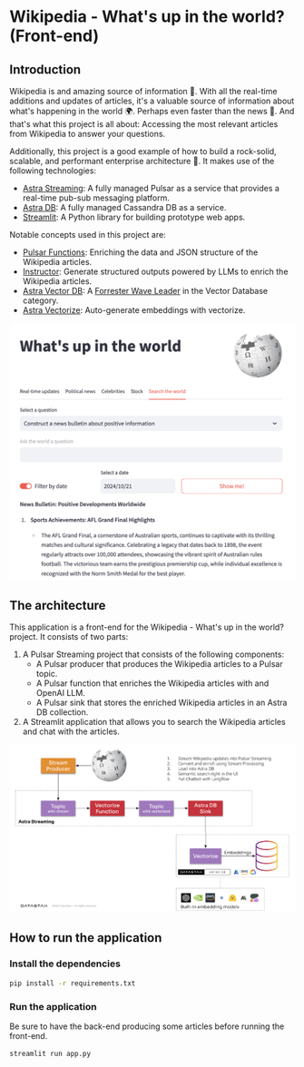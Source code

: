 # Wikipedia - What's up in the world? (Front-end)
## Introduction
Wikipedia is and amazing source of information 🧠. With all the real-time additions and updates of articles, it's a valuable source of information about what's happening in the world 🌍. Perhaps even faster than the news 📰. And that's what this project is all about: Accessing the most relevant articles from Wikipedia to answer your questions.

Additionally, this project is a good example of how to build a rock-solid, scalable, and performant enterprise architecture 🚀. It makes use of the following technologies:
- [Astra Streaming](https://www.datastax.com/products/datastax-astra-streaming): A fully managed Pulsar as a service that provides a real-time pub-sub messaging platform.
- [Astra DB](https://www.datastax.com/products/datastax-astra-db): A fully managed Cassandra DB as a service.
- [Streamlit](https://streamlit.io/): A Python library for building prototype web apps.

Notable concepts used in this project are:
- [Pulsar Functions](https://pulsar.apache.org/docs/functions-overview/): Enriching the data and JSON structure of the Wikipedia articles.
- [Instructor](https://github.com/jxnl/instructor): Generate structured outputs powered by LLMs to enrich the Wikipedia articles.
- [Astra Vector DB](https://docs.datastax.com/en/astra-db-serverless/get-started/concepts.html): A [Forrester Wave Leader](https://www.datastax.com/blog/forrester-wave-names-datastax-leader-vector-databases) in the Vector Database category.
- [Astra Vectorize](https://docs.datastax.com/en/astra-db-serverless/databases/embedding-generation.html): Auto-generate embeddings with vectorize.

![Application Interface](./assets/screenshot.png)

## The architecture
This application is a front-end for the Wikipedia - What's up in the world? project. It consists of two parts:
1. A Pulsar Streaming project that consists of the following components:
    - A Pulsar producer that produces the Wikipedia articles to a Pulsar topic.
    - A Pulsar function that enriches the Wikipedia articles with and OpenAI LLM.
    - A Pulsar sink that stores the enriched Wikipedia articles in an Astra DB collection.
2. A Streamlit application that allows you to search the Wikipedia articles and chat with the articles.

![Architecture](./assets/architecture.png)

## How to run the application
### Install the dependencies
```bash
pip install -r requirements.txt
```

### Run the application
Be sure to have the back-end producing some articles before running the front-end.
```bash
streamlit run app.py
```